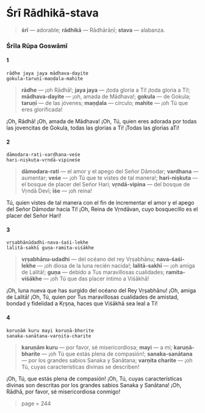 # Śrī Rādhikā-stava

> **śrī** — adorable; **rādhikā** — Rādhārāṇī; **stava** — alabanza.

### Śrīla Rūpa Goswāmī

#### 1

    rādhe jaya jaya mādhava-dayite
    gokula-taruṇī-maṇḍala-mahite

> **rādhe** — ¡oh Rādhā!; **jaya jaya** — ¡toda gloria a Ti! ¡toda gloria a Ti!; **mādhava-dayite** — ¡oh, amada de Mādhava!; **gokula** — de Gokula; **taruṇī** — de las jóvenes; **maṇḍala** — círculo; **mahite** — ¡oh Tú que eres glorificada!

¡Oh, Rādhā! ¡Oh, amada de Mādhava! ¡Oh, Tú, quien eres adorada por todas las jovencitas de Gokula, todas las glorias a Ti! ¡Todas las glorias aTi!

#### 2

    dāmodara-rati-vardhana-veśe
    hari-niṣkuṭa-vṛndā-vipineśe

> **dāmodara-rati** — el amor y el apego del Señor Dāmodar; **vardhana** — aumentar; **veśe** — ¡oh Tú que te vistes de tal manera!; **hari-niṣkuta** — el bosque de placer del Señor Hari; **vṛndā-vipina** — del bosque de Vṛndā Devī; **īśe** — ¡oh reina!

Tú, quien vistes de tal manera con el fin de incrementar el amor y el apego del Señor Dāmodar hacia Ti! ¡Oh, Reina de Vṛndāvan, cuyo bosquecillo es el placer del Señor Hari!

#### 3

    vṛṣabhānūdadhi-nava-śaśi-lekhe
    lalitā-sakhī guṇa-ramita-viśākhe

> **vṛṣabhānu-udadhi** — del océano del rey Vṛṣabhānu; **nava-śaśi-lekhe** — ¡oh diosa de la luna recién nacida!; **lalitā-sakhī** — ¡oh amiga de Lalitā!; **guṇa** — debido a Tus maravillosas cualidades; **ramita-viśākhe** — ¡oh Tú que das placer íntimo a Viśākhā!

¡Oh, luna nueva que has surgido del océano del Rey Vṛṣabhānu! ¡Oh, amiga de Lalitā! ¡Oh, Tú, quien por Tus maravillosas cualidades de amistad, bondad y fidelidad a Kṛṣṇa, haces que Viśākhā sea leal a Ti!

#### 4

    koruṇāṁ kuru mayi koruṇā-bhorite
    sanaka-sanātana-varṇita-charite

> **karuṇām kuru** — por favor, sé misericordiosa; **mayi** — a mí; **karuṇā-bharite** — ¡oh Tú que estás plena de compasión!; **sanaka-sanātana** — por los grandes sabios Sanaka y Sanātana; **varṇita charite** — ¡oh Tú, cuyas características divinas se describen!

¡Oh, Tú, que estás plena de compasión! ¡Oh, Tú, cuyas características divinas son descritas por los grandes sabios Sanaka y Sanātana! ¡Oh, Rādhā, por favor, sé misericordiosa conmigo!


> page = 244
